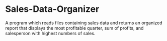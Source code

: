 # Sales-Data-Organizer

A program which reads files containing sales data and returns an organized report that displays the most profitable quarter, 
sum of profits, and salesperson with highest numbers of sales.
